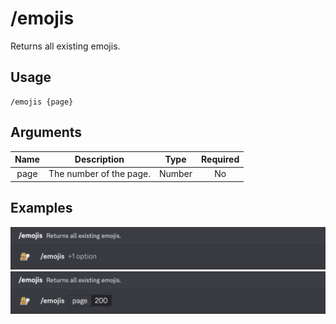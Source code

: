 # /emojis

Returns all existing emojis.

## Usage

```
/emojis {page}
```

## Arguments

| Name | Description             | Type   | Required |
| :--: | :---------------------: | :----: | :------: |
| page | The number of the page. | Number | No       |

## Examples

<img src="../_media/examples/emojis-0.png" class="rounded-corners" draggable="false">\
<img src="../_media/examples/emojis-1.png" class="rounded-corners" draggable="false">